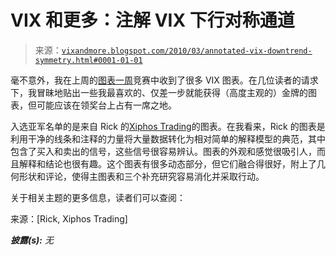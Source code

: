 <!--yml

类别：未分类

日期：2024-05-18 17:14:19

-->

# VIX 和更多：注解 VIX 下行对称通道

> 来源：[`vixandmore.blogspot.com/2010/03/annotated-vix-downtrend-symmetry.html#0001-01-01`](http://vixandmore.blogspot.com/2010/03/annotated-vix-downtrend-symmetry.html#0001-01-01)

毫不意外，我在上周的[图表一周](http://vixandmore.blogspot.com/search/label/chart%20of%20the%20week)竞赛中收到了很多 VIX 图表。在几位读者的请求下，我冒昧地贴出一些我最喜欢的、仅差一步就能获得（高度主观的）金牌的图表，但可能应该在领奖台上占有一席之地。

入选亚军名单的是来自 Rick 的[Xiphos Trading](http://xiphostrading.tumblr.com/)的图表。在我看来，Rick 的图表是利用干净的线条和注释的力量将大量数据转化为相对简单的解释模型的典范，其中包含了买入和卖出的信号，这些信号很容易辨认。图表的外观和感觉很吸引人，而且解释和结论也很有趣。这个图表有很多动态部分，但它们融合得很好，附上了几何形状和评论，使得主图表和三个补充研究容易消化并采取行动。

关于相关主题的更多信息，读者们可以查阅：

来源：[Rick, Xiphos Trading]

***披露(s):*** *无*
